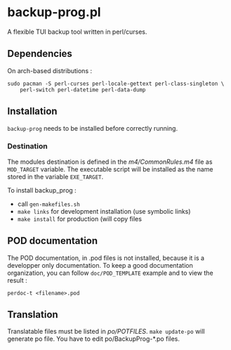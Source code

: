 # backup-prog.pl

A flexible TUI backup tool written in perl/curses.

## Dependencies

On arch-based distributions :

	sudo pacman -S perl-curses perl-locale-gettext perl-class-singleton \
		perl-switch perl-datetime perl-data-dump

## Installation

`backup-prog` needs to be installed before correctly running.

### Destination

The modules destination is defined in the *m4/CommonRules.m4* file
as `MOD_TARGET` variable. The executable script will be installed 
as the name stored in the variable `EXE_TARGET`.

To install backup_prog :
- call `gen-makefiles.sh`
- `make links` for development installation (use symbolic links)
- `make install` for production (will copy files

## POD documentation

The POD documentation, in .pod files is not installed, because it is
a developper only documentation. To keep a good documentation organization,
you can follow `doc/POD_TEMPLATE` example and to view the result :

	perdoc-t <filename>.pod

## Translation

Translatable files must be listed in *po/POTFILES*.
`make update-po` will generate po file. You have to edit 
po/BackupProg-*.po files.
